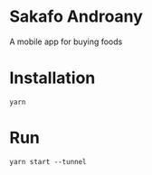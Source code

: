 # Sakafo Androany
A mobile app for buying foods

# Installation
```yarn```

# Run
```yarn start --tunnel```
